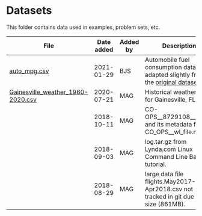 # Datasets

This folder contains data used in examples, problem sets, etc.

|File|Date added|Added by|Description|
|---|---|---|---|
|[auto_mpg.csv](auto_mpg.csv)|2021-01-29|BJS|Automobile fuel consumption data, adapted slightly from the [original dataset](https://archive.ics.uci.edu/ml/datasets/auto+mpg).|
|[Gainesville_weather_1960-2020.csv](Gainesville_weather_1960-2020.csv)|2020-07-21|MAG|Historical weather data for Gainesville, FL.|
||2018-10-11|MAG|CO-OPS__8729108__wl.csv and its metadata file CO_OPS__wl_file.md.|
||2018-09-03|MAG|log.tar.gz from Lynda.com Linux Command Line Basics tutorial.|
||2018-08-29|MAG|large data file flights.May2017-Apr2018.csv not tracked in git due to size (861MB).|

